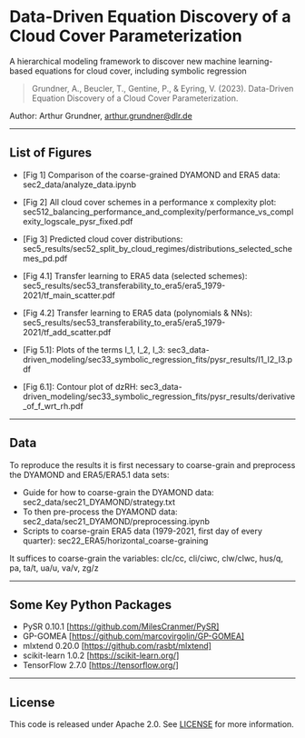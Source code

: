 # Data-Driven Equation Discovery of a Cloud Cover Parameterization
A hierarchical modeling framework to discover new machine learning-based equations for cloud cover, including symbolic regression

> Grundner, A., Beucler, T., Gentine, P., & Eyring, V. (2023). Data-Driven Equation Discovery of a Cloud Cover Parameterization.

Author: Arthur Grundner, [arthur.grundner@dlr.de](mailto:arthur.grundner@dlr.de)

------------------------------------------------------------------------

## List of Figures

- [Fig 1] Comparison of the coarse-grained DYAMOND and ERA5 data: sec2_data/analyze_data.ipynb
- [Fig 2] All cloud cover schemes in a performance x complexity plot: sec512_balancing_performance_and_complexity/performance_vs_complexity_logscale_pysr_fixed.pdf
- [Fig 3] Predicted cloud cover distributions: sec5_results/sec52_split_by_cloud_regimes/distributions_selected_schemes_pd.pdf 
- [Fig 4.1] Transfer learning to ERA5 data (selected schemes): sec5_results/sec53_transferability_to_era5/era5_1979-2021/tf_main_scatter.pdf
- [Fig 4.2] Transfer learning to ERA5 data (polynomials & NNs): sec5_results/sec53_transferability_to_era5/era5_1979-2021/tf_add_scatter.pdf
- [Fig 5.1]: Plots of the terms I_1, I_2, I_3: sec3_data-driven_modeling/sec33_symbolic_regression_fits/pysr_results/I1_I2_I3.pdf 

- [Fig 6.1]: Contour plot of dzRH: sec3_data-driven_modeling/sec33_symbolic_regression_fits/pysr_results/derivative_of_f_wrt_rh.pdf

------------------------------------------------------------------------

## Data

To reproduce the results it is first necessary to coarse-grain and preprocess the DYAMOND and ERA5/ERA5.1 data sets:
- Guide for how to coarse-grain the DYAMOND data: sec2_data/sec21_DYAMOND/strategy.txt
- To then pre-process the DYAMOND data: sec2_data/sec21_DYAMOND/preprocessing.ipynb
- Scripts to coarse-grain ERA5 data (1979-2021, first day of every quarter): sec22_ERA5/horizontal_coarse-graining

It suffices to coarse-grain the variables: clc/cc, cli/ciwc, clw/clwc, hus/q, pa, ta/t, ua/u, va/v, zg/z

------------------------------------------------------------------------

## Some Key Python Packages

- PySR 0.10.1 [https://github.com/MilesCranmer/PySR]
- GP-GOMEA [https://github.com/marcovirgolin/GP-GOMEA]
- mlxtend 0.20.0 [https://github.com/rasbt/mlxtend]
- scikit-learn 1.0.2 [https://scikit-learn.org/]
- TensorFlow 2.7.0 [https://tensorflow.org/]

------------------------------------------------------------------------

## License
This code is released under Apache 2.0. See [LICENSE](LICENSE) for more information.